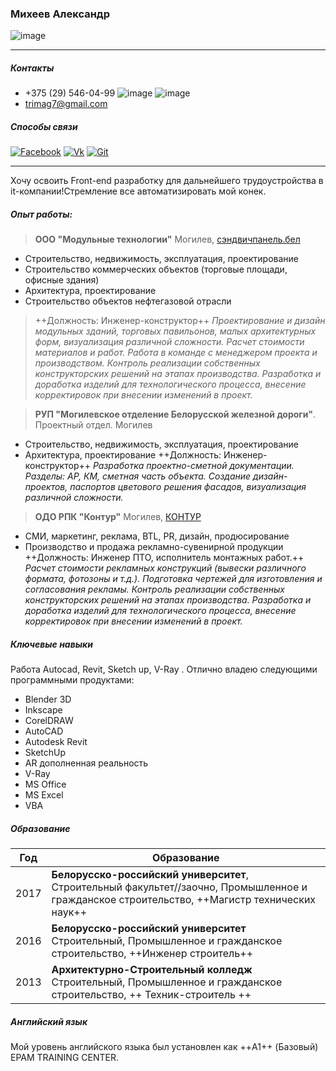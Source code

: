 ### Михеев Александр

![image](https://hhcdn.ru/photo/533392268.jpeg?t=1616010737&h=X8EqJsSaozHUovABbEjw_g)

* * *
##### Контакты
* +375 (29) 546-04-99 ![image](https://upload.wikimedia.org/wikipedia/commons/thumb/d/d4/Viber_logo.svg/30px-Viber_logo.svg.png) ![image](https://upload.wikimedia.org/wikipedia/commons/thumb/8/83/Telegram_2019_Logo.svg/15px-Telegram_2019_Logo.svg.png)
* trimag7@gmail.com

##### Способы связи
[![Facebook](https://upload.wikimedia.org/wikipedia/commons/thumb/0/05/Facebook_Logo_%282019%29.png/30px-Facebook_Logo_%282019%29.png)](https://www.facebook.com/profile.php?id=100003998319570)
[![Vk](https://upload.wikimedia.org/wikipedia/commons/thumb/4/4e/VK_Compact_Logo.svg/30px-VK_Compact_Logo.svg.png)](https://vk.com/trimag)
[![Git](https://upload.wikimedia.org/wikipedia/commons/thumb/5/54/GitHub_Logo.png/50px-GitHub_Logo.png)](https://github.com/Trimag7/itstep.git)


* * *
Хочу освоить Front-end разработку для дальнейшего трудоустройства в it-компании!Стремление все автоматизировать мой конек.
##### Опыт работы:
> **ООО "Модульные технологии"**
Могилев, [сэндвичпанель.бел](https://xn--80adfgnuieqp4e3cc.xn--90ais/)
* Строительство, недвижимость, эксплуатация, проектирование
* Строительство коммерческих объектов (торговые площади, офисные здания)
* Архитектура, проектирование
* Строительство объектов нефтегазовой отрасли
> ++Должность: Инженер-конструктор++
*Проектирование и дизайн модульных зданий, торговых павильонов, малых архитектурных форм, визуализация различной сложности. Расчет стоимости материалов и работ. Работа в команде с менеджером проекта и производством. Контроль реализации собственных конструкторских решений на этапах производства. Разработка и доработка изделий для технологического процесса, внесение корректировок при внесении изменений в проект.*

>**РУП "Могилевское отделение Белорусской железной дороги"**. 
>Проектный отдел.
Могилев
* Строительство, недвижимость, эксплуатация, проектирование
* Архитектура, проектирование
++Должность: Инженер-конструктор++
*Разработка проектно-сметной документации. Разделы: АР, КМ, сметная часть объекта. Создание дизайн-проектов, паспортов цветового решения фасадов, визуализация различной сложности.*

>**ОДО РПК "Контур"**
Могилев, [КОНТУР](http:/konturr.by/)
* СМИ, маркетинг, реклама, BTL, PR, дизайн, продюсирование
* Производство и продажа рекламно-сувенирной продукции
++Должность: Инженер ПТО, исполнитель монтажных работ.++
*Расчет стоимости рекламных конструкций (вывески различного формата, фотозоны и т.д.). Подготовка чертежей для изготовления и согласования рекламы. Контроль реализации собственных конструкторских решений на этапах производства. Разработка и доработка изделий для технологического процесса, внесение корректировок при внесении изменений в проект.*

##### Ключевые навыки
Работа Autocad, Revit, Sketch up, V-Ray . Отлично владею следующими программными продуктами:
* Blender 3D
* Inkscape
* CorelDRAW
* AutoCAD
* Autodesk Revit
* SketchUp
 * AR дополненная реальность
* V-Ray
* MS Office
 * MS Excel
 * VBA
 
##### Образование
| Год|Образование |
|--------|--------|
|   2017     |   **Белорусско-российский университет**,   Строительный факультет//заочно, Промышленное и гражданское строительство,  ++Магистр технических наук++    |
|2016|**Белорусско-российский университет** Строительный, Промышленное и гражданское строительство, ++Инженер строитель++|
|   2013     |  **Архитектурно-Строительный колледж** Строительный, Промышленное и гражданское строительство, ++ Техник-строитель ++    |
##### Английский язык 
Мой уровень английского языка был установлен как ++A1++ (Базовый) EPAM TRAINING CENTER.
